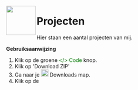 <a href="#"><img src=https://upload.wikimedia.org/wikipedia/commons/9/98/Microsoft_Project_%282019%E2%80%93present%29.svg width="80" align="left"/></a>

# Projecten

Hier staan een aantal projecten van mij.

<b>Gebruiksaanwijzing</b>
1. Klik op de groene <span style="color:green"></> Code</span> knop.
2. Klik op 'Download ZIP'
3. Ga naar je <a href="#"><img src=https://upload.wikimedia.org/wikipedia/commons/1/1e/Windows_11_FOLDER_FILLED.png width="20"/></a> Downloads map.
4. Klik op de 


